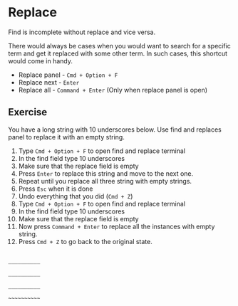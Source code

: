 # Replace

Find is incomplete without replace and vice versa.

There would always be cases when you would want to search for a specific term
and get it replaced with some other term. In such cases, this shortcut would
come in handy.

- Replace panel - `Cmd + Option + F`
- Replace next - `Enter`
- Replace all - `Command + Enter` (Only when replace panel is open)

## Exercise

You have a long string with 10 underscores below. Use find and replaces panel
to replace it with an empty string.

1. Type `Cmd + Option + F` to open find and replace terminal
2. In the find field type 10 underscores
3. Make sure that the replace field is empty
4. Press `Enter` to replace this string and move to the next one.
5. Repeat until you replace all three string with empty strings.
6. Press `Esc` when it is done
7. Undo everything that you did (`Cmd + Z`)
8. Type `Cmd + Option + F` to open find and replace terminal
9. In the find field type 10 underscores
10. Make sure that the replace field is empty
11. Now press `Command + Enter` to replace all the instances with empty
    string.
12. Press `Cmd + Z` to go back to the original state.

```

__________

__________

__________

~~~~~~~~~~

```

